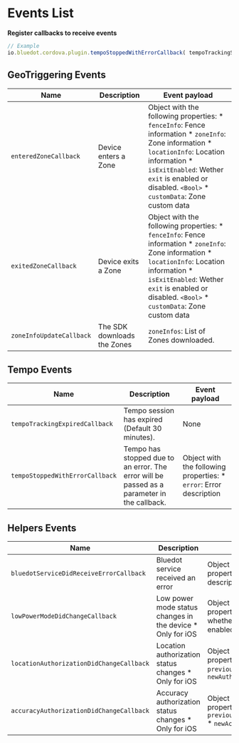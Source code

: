 Events List
=====================

**Register callbacks to receive events**
```js
// Example
io.bluedot.cordova.plugin.tempoStoppedWithErrorCallback( tempoTrackingStoppedWithErrorCallback );
```

GeoTriggering Events
--------------------

| **Name**                 | **Description**             | **Event payload**                                                                                                                                                                                                                                    |
|--------------------------|-----------------------------|------------------------------------------------------------------------------------------------------------------------------------------------------------------------------------------------------------------------------------------------------|
| `enteredZoneCallback`    | Device enters a Zone        | Object with the following properties:  * `fenceInfo`: Fence information   * `zoneInfo`: Zone information   * `locationInfo`: Location information * `isExitEnabled`: Wether `exit` is enabled or disabled. `<Bool>` * `customData`: Zone custom data |
| `exitedZoneCallback`     | Device exits a Zone         | Object with the following properties:  * `fenceInfo`: Fence information   * `zoneInfo`: Zone information   * `locationInfo`: Location information * `isExitEnabled`: Wether `exit` is enabled or disabled. `<Bool>` * `customData`: Zone custom data |
| `zoneInfoUpdateCallback` | The SDK downloads the Zones | `zoneInfos`: List of Zones downloaded.                                                                                                                                                                                                               |

Tempo Events
------------
| **Name**                        | **Description**                                                                             | **Event payload**                                                   |
|---------------------------------|---------------------------------------------------------------------------------------------|---------------------------------------------------------------------|
| `tempoTrackingExpiredCallback`  | Tempo session has expired (Default 30 minutes).                                             | None                                                                |
| `tempoStoppedWithErrorCallback` | Tempo has stopped due to an error. The error will be passed as a parameter in the callback. | Object with the following properties:  * `error`: Error description |


Helpers Events
--------------

| **Name**                                 | **Description**                                            | **Event payload**                                                                                                 |
|------------------------------------------|------------------------------------------------------------|-------------------------------------------------------------------------------------------------------------------|
| `bluedotServiceDidReceiveErrorCallback`  | Bluedot service received an error                          | Object with the following properties: * `error`: Error description                                                |
| `lowPowerModeDidChangeCallback`          | Low power mode status changes in the device * Only for iOS | Object with the following properties: *`isLowPowerMode`: whether low power mode is enabled or disabled.  `<Bool>` |
| `locationAuthorizationDidChangeCallback` | Location authorization status changes * Only for iOS       | Object with the following properties: * `previousAuthorizationStatus` * `newAuthorizationStatus`                  |
| `accuracyAuthorizationDidChangeCallback` | Accuracy authorization status changes * Only for iOS       | Object with the following properties: * `previousAccuracyAuthorization` * `newAccuracyAuthorization`              |